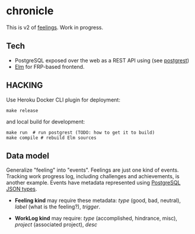 # chronicle

This is v2 of [feelings](https://github.com/srid/feelings). Work in progress.

## Tech

* PostgreSQL exposed over the web as a REST API using (see [postgrest](https://github.com/begriffs/postgrest))
* [Elm](http://elm-lang.org/) for FRP-based frontend.

## HACKING

Use Heroku Docker CLI plugin for deployment:

```
make release
```

and local build for development:

```
make run  # run postgrest (TODO: how to get it to build)
make compile # rebuild Elm sources
```

## Data model

Generalize "feeling" into "events". Feelings are just one kind of events. Tracking work progress log, including challenges and achievements, is another example. Events have metadata represented using [PostgreSQL JSON types](https://blog.heroku.com/archives/2012/12/6/postgres_92_now_available#json-support).

* **Feeling kind** may require these metadata: *type* (good, bad, neutral), *label* (what is the feeling?), *trigger*.

* **WorkLog kind** may require: *type* (accomplished, hindrance, misc), *project* (associated project), *desc*
